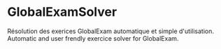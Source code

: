 # GlobalExamSolver
Résolution des exerices GlobalExam automatique et simple d'utilisation. Automatic and user frendly exercice solver for GlobalExam.

